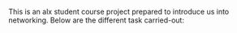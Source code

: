 This is an alx student course project prepared to introduce us into networking. 
 Below are the different task carried-out:
